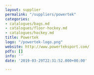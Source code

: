 ```yaml
---
layout: supplier
permalink: "/suppliers/powertek"
categories:
- catalogues/bags.md
- catalogues/floor-hockey.md
- catalogues/hockey.md
title: Powertek
logo: "/powertek-logo.png"
website: http://www.powerteksport.com/
pdfs: []
info: ''
date: '2019-03-29T22:31:52.000+00:00'

---
```

